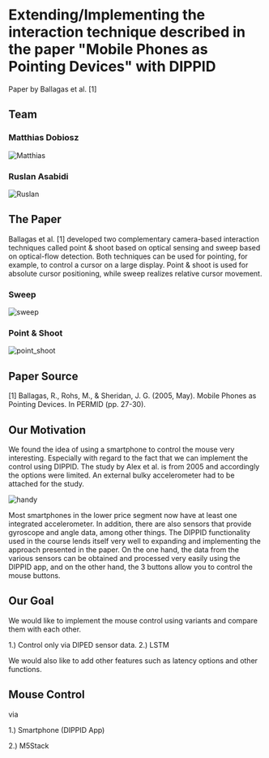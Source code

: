# Extending/Implementing the interaction technique described in the paper "Mobile Phones as Pointing Devices" with DIPPID
Paper by Ballagas et al. [1]

## Team 

### Matthias Dobiosz

![Matthias](https://github.com/ITT23/assignment-08-replication-matthias-ruslan/assets/41992838/5e58eed8-648c-4788-be6a-c25620acc1c5)

### Ruslan Asabidi 

![Ruslan](https://github.com/ITT23/assignment-08-replication-matthias-ruslan/assets/41992838/de94a21c-dd7e-48d5-ab24-d3b9fff972d8)

## The Paper

Ballagas et al. [1] developed two complementary camera-based interaction techniques called point & shoot based on optical sensing and sweep based on optical-flow detection. Both techniques can be used for pointing, for example, to control a cursor on a large display. Point & shoot is used for absolute cursor positioning, while sweep realizes relative cursor movement.

### Sweep

![sweep](https://github.com/ITT23/assignment-08-replication-matthias-ruslan/assets/41992838/e0ddd98e-1bce-4ae2-8a8a-45ad83728a85)

### Point & Shoot

![point_shoot](https://github.com/ITT23/assignment-08-replication-matthias-ruslan/assets/41992838/7dc57d3c-9022-4aab-a70e-6432da6047b4)

## Paper Source
[1] Ballagas, R., Rohs, M., & Sheridan, J. G. (2005, May). Mobile Phones as Pointing Devices. In PERMID (pp. 27-30).

## Our Motivation

We found the idea of ​​using a smartphone to control the mouse very interesting. Especially with regard to the fact that we can implement the control using DIPPID. The study by Alex et al. is from 2005 and accordingly the options were limited. An external bulky accelerometer had to be attached for the study. 

![handy](https://github.com/ITT23/assignment-08-replication-matthias-ruslan/assets/41992838/5aa2de5c-2158-4406-9f91-f85e31bb9d62)

Most smartphones in the lower price segment now have at least one integrated accelerometer. In addition, there are also sensors that provide gyroscope and angle data, among other things. The DIPPID functionality used in the course lends itself very well to expanding and implementing the approach presented in the paper. On the one hand, the data from the various sensors can be obtained and processed very easily using the DIPPID app, and on the other hand, the 3 buttons allow you to control the mouse buttons.

## Our Goal

We would like to implement the mouse control using variants and compare them with each other.

1.) Control only via DIPED sensor data.
2.) LSTM

We would also like to add other features such as latency options and other functions.

## Mouse Control
via

1.) Smartphone (DIPPID App)

2.) M5Stack

